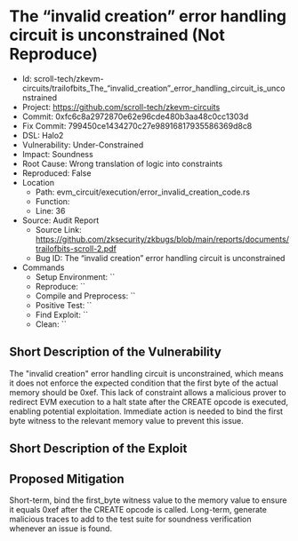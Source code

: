 # The “invalid creation” error handling circuit is unconstrained (Not Reproduce)

* Id: scroll-tech/zkevm-circuits/trailofbits_The_“invalid_creation”_error_handling_circuit_is_unconstrained
* Project: https://github.com/scroll-tech/zkevm-circuits
* Commit: 0xfc6c8a2972870e62e96cde480b3aa48c0cc1303d
* Fix Commit: 799450ce1434270c27e98916817935586369d8c8
* DSL: Halo2
* Vulnerability: Under-Constrained
* Impact: Soundness
* Root Cause: Wrong translation of logic into constraints
* Reproduced: False
* Location
  - Path: evm_circuit/execution/error_invalid_creation_code.rs
  - Function: 
  - Line: 36
* Source: Audit Report
  - Source Link: https://github.com/zksecurity/zkbugs/blob/main/reports/documents/trailofbits-scroll-2.pdf
  - Bug ID: The “invalid creation” error handling circuit is unconstrained
* Commands
  - Setup Environment: ``
  - Reproduce: ``
  - Compile and Preprocess: ``
  - Positive Test: ``
  - Find Exploit: ``
  - Clean: ``

## Short Description of the Vulnerability

The "invalid creation" error handling circuit is unconstrained, which means it does not enforce the expected condition that the first byte of the actual memory should be 0xef. This lack of constraint allows a malicious prover to redirect EVM execution to a halt state after the CREATE opcode is executed, enabling potential exploitation. Immediate action is needed to bind the first byte witness to the relevant memory value to prevent this issue.

## Short Description of the Exploit



## Proposed Mitigation

Short-term, bind the first_byte witness value to the memory value to ensure it equals 0xef after the CREATE opcode is called. Long-term, generate malicious traces to add to the test suite for soundness verification whenever an issue is found.

